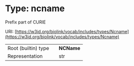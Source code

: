 
# Type: ncname


Prefix part of CURIE

URI: [https://w3id.org/biolink/vocab/includes/types/Ncname](https://w3id.org/biolink/vocab/includes/types/Ncname)

|  |  |  |
| --- | --- | --- |
| Root (builtin) type | | **NCName** |
| Representation | | str |
